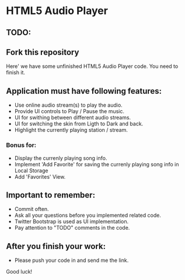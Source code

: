 HTML5 Audio Player
==================

## TODO:

## Fork this repository

Here' we have some unfinished HTML5 Audio Player code. You need to finish it. 

## Application must have following features:

 - Use online audio stream(s) to play the audio.
 - Provide UI controls to Play / Pause the music.
 - UI for swithing between different audio streams.
 - UI for switching the skin from Ligth to Dark and back. 
 - Highlight the currently playing station / stream.

### Bonus for:

 - Display the currenly playing song info.
 - Implement 'Add Favorite' for saving the currenly playing song info in Local Storage
 - Add 'Favorites' View.

## Important to remember: 

 - Commit often.
 - Ask all your questions before you implemented related code.
 - Twitter Bootstrap is used as UI implementation.
 - Pay attention to "TODO" comments in the code. 
 
## After you finish your work:

 - Please push your code in and send me the link.

Good luck!